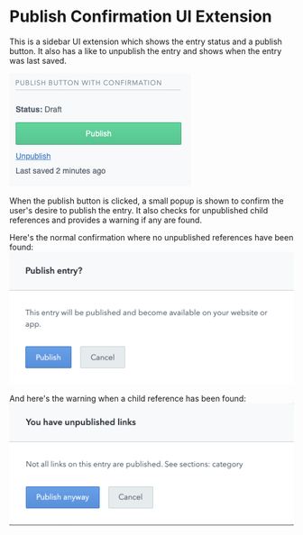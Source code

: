# Publish Confirmation UI Extension

This is a sidebar UI extension which shows the entry status and a publish button. It also has a like to unpublish the entry and shows when the entry was last saved.

![image](./publish_button_with_confirmation_screenshot1.png)

When the publish button is clicked, a small popup is shown to confirm the user's desire to publish the entry. It also checks for unpublished child references and provides a warning if any are found.

Here's the normal confirmation where no unpublished references have been found:
![image](./publish_button_with_confirmation_screenshot2.png)

And here's the warning when a child reference has been found:
![image](./publish_button_with_confirmation_screenshot3.png)

